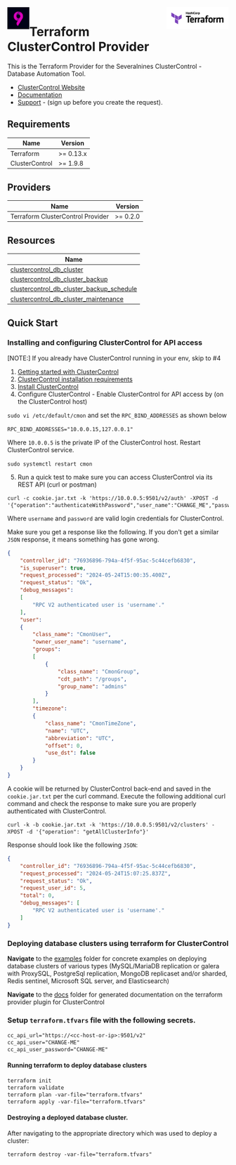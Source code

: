 <!-- markdownlint-disable first-line-h1 no-inline-html -->
<a href="https://terraform.io">
  <picture>
    <source media="(prefers-color-scheme: dark)" srcset="logos/hashicorp/terraform_logo_dark.svg">
    <source media="(prefers-color-scheme: light)" srcset="logos/hashicorp/terraform_logo_light.svg">
    <img src="logos/hashicorp/terraform_logo_light.svg" alt="Terraform logo" title="Terraform" align="right" height="50">
  </picture>
</a>

<a href="https://severalnines.com">
  <picture>
    <source media="(prefers-color-scheme: dark)" srcset="logos/severalnines/severalnies.png">
    <source media="(prefers-color-scheme: light)" srcset="logos/severalnines/severalnies.png">
    <img src="logos/severalnines/severalnies.png" alt="Terraform logo" title="Terraform" align="left" height="50">
  </picture>
</a>

# Terraform ClusterControl Provider

This is the Terraform Provider for the Severalnines ClusterControl - Database Automation Tool.

- [ClusterControl Website](https://severalnines.com/clustercontrol/)
- [Documentation](https://docs.severalnines.com/docs/clustercontrol/)
- [Support](https://support.severalnines.com/hc/en-us/requests/new) -  (sign up before you create the request).

## Requirements

| Name | Version   |
|------|-----------|
| <a name="requirement_terraform"></a> Terraform | >= 0.13.x |
| <a name="requirement_cc"></a> ClusterControl | >= 1.9.8  |


## Providers

| Name | Version  |
|------|----------|
| <a name="requirement_teraform_cc"></a> Terraform ClusterControl Provider | >= 0.2.0 |

## Resources

| Name                                                                                                                                                                     |
|--------------------------------------------------------------------------------------------------------------------------------------------------------------------------|
| [clustercontrol_db_cluster](https://github.com/severalnines/terraform-provider-clustercontrol/blob/main/docs/resources/db_cluster.md#clustercontrol_db_cluster-resource) |
| [clustercontrol_db_cluster_backup](https://github.com/severalnines/terraform-provider-clustercontrol/blob/main/docs/resources/db_cluster_backup.md#clustercontrol_db_cluster_backup-resource)|                                                                                                                                                                                    |
| [clustercontrol_db_cluster_backup_schedule](https://github.com/severalnines/terraform-provider-clustercontrol/blob/main/docs/resources/db_cluster_backup_schedule.md#clustercontrol_db_cluster_backup_schedule-resource) |
| [clustercontrol_db_cluster_maintenance](https://github.com/severalnines/terraform-provider-clustercontrol/blob/main/docs/resources/db_cluster_maintenance.md#clustercontrol_db_cluster_maintenance-resource)|


## Quick Start
### Installing and configuring ClusterControl for API access
[NOTE:] If you already have ClusterControl running in your env, skip to #4
1. [Getting started with ClusterControl](https://docs.severalnines.com/docs/clustercontrol/getting-started/)
2. [ClusterControl installation requirements](https://docs.severalnines.com/docs/clustercontrol/getting-started/)
3. [Install ClusterControl](https://docs.severalnines.com/docs/clustercontrol/installation/automatic-installation/)
4. Configure ClusterControl - Enable ClusterControl for API access by (on the ClusterControl host)

``sudo vi /etc/default/cmon`` and set the ``RPC_BIND_ADDRESSES`` as shown below

``RPC_BIND_ADDRESSES="10.0.0.15,127.0.0.1"``

Where ``10.0.0.5`` is the private IP of the ClusterControl host. Restart ClusterControl service.

``sudo systemctl restart cmon``

5. Run a quick test to make sure you can access ClusterControl via its REST API (curl or postman)

```shell
curl -c cookie.jar.txt -k 'https://10.0.0.5:9501/v2/auth' -XPOST -d '{"operation":"authenticateWithPassword","user_name":"CHANGE_ME","password":"CHANGE_ME"}'
```

Where ``username`` and ``password`` are valid login credentials for ClusterControl.

Make sure you get a response like the following. If you don't get a similar `JSON` response, it means something has gone wrong.

```json
{
    "controller_id": "76936896-794a-4f5f-95ac-5c44cefb6830",
    "is_superuser": true,
    "request_processed": "2024-05-24T15:00:35.400Z",
    "request_status": "Ok",
    "debug_messages": 
    [
        "RPC V2 authenticated user is 'username'."
    ],
    "user": 
    {
        "class_name": "CmonUser",
        "owner_user_name": "username",
        "groups": 
        [
            {
                "class_name": "CmonGroup",
                "cdt_path": "/groups",
                "group_name": "admins"
            }
        ],
        "timezone": 
        {
            "class_name": "CmonTimeZone",
            "name": "UTC",
            "abbreviation": "UTC",
            "offset": 0,
            "use_dst": false
        }
    }
}
```

A cookie will be returned by ClusterControl back-end and saved in the `cookie.jar.txt` per the curl command.
Execute the following additional curl command and check the response to make sure you are properly authenticated with ClusterControl.

```shell
curl -k -b cookie.jar.txt -k 'https://10.0.0.5:9501/v2/clusters' -XPOST -d '{"operation": "getAllClusterInfo"}'
```
Response should look like the following `JSON`:
```json
{
    "controller_id": "76936896-794a-4f5f-95ac-5c44cefb6830",
    "request_processed": "2024-05-24T15:07:25.837Z",
    "request_status": "Ok",
    "request_user_id": 5,
    "total": 0,
    "debug_messages": [
        "RPC V2 authenticated user is 'username'."
    ]
}
```

### Deploying database clusters using terraform for ClusterControl

**Navigate** to the [examples](./examples/README.md) folder 
for concrete examples on deploying database clusters of various types (MySQL/MariaDB replication or galera with ProxySQL, 
PostgreSql replication, MongoDB replicaset and/or sharded, Redis sentinel, Microsoft SQL server, and Elasticsearch)

**Navigate** to the [docs](./docs/index.md) folder for generated documentation on the terraform provider plugin for ClusterControl

### Setup ``terraform.tfvars`` file with the following secrets.


```editor
cc_api_url="https://<cc-host-or-ip>:9501/v2"
cc_api_user="CHANGE-ME"
cc_api_user_password="CHANGE-ME"
```

#### Running terraform to deploy database clusters

```shell
terraform init
terraform validate
terraform plan -var-file="terraform.tfvars"
terraform apply -var-file="terraform.tfvars"
```

#### Destroying a deployed database cluster.

After navigating to the appropriate directory which was used to deploy a cluster:

```shell
terraform destroy -var-file="terraform.tfvars"
```
